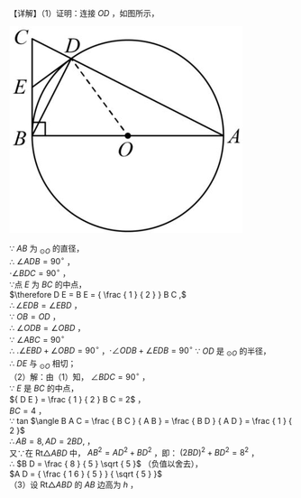 【详解】（1）证明：连接 $O D$ ，如图所示，

![](<../../qs_image_DB/专题3-6__圆的综合（27类题型）（解析版）/272aadd48d156dc7c144b5a680446cac11c8f1489ea75c9a54d81ed18b35c205.jpg>)

∵ $A B$ 为 $_ { \odot O }$ 的直径，  
∴ $\angle A D B = 9 0 ^ { \circ }$ ，  
$\cdot \angle B D C { = } 9 0 ^ { \circ }$ ，  
∵点 $E$ 为 $B C$ 的中点，  
$\therefore D E = B E = { \frac { 1 } { 2 } } B C ,$   
$\therefore \angle E D B = \angle E B D$ ，  
∵ $O B = O D$ ，  
∴ $\angle O D B = \angle O B D$ ，  
∵ $\angle A B C = 9 0 ^ { \circ }$   
∴ $. \angle E B D + \angle O B D = 9 0 ^ { \circ }$ ，$\cdot \angle O D B + \angle E D B = 9 0 ^ { \circ }$ ∵ $O D$ 是 $_ { \odot O }$ 的半径，  
∴ $D E$ 与 $_ { \odot O }$ 相切；  
（2）解：由（1）知， $\angle B D C = 9 0 ^ { \circ }$ ，  
∵ $E$ 是 $B C$ 的中点，  
${ D E } = \frac { 1 } { 2 } B C = 2$ ，  
$B C = 4$ ，  
∵ tan $\angle B A C = \frac { B C } { A B } = \frac { B D } { A D } = \frac { 1 } { 2 }$   
$\therefore A B = 8 , A D = 2 B D ,$ ，  
又∵在 $\mathrm { R t } \triangle A B D$ 中， $A B ^ { 2 } = A D ^ { 2 } + B D ^ { 2 }$ ，即： $( 2 B D ) ^ { 2 } + B D ^ { 2 } = 8 ^ { 2 }$ ，  
∴ $B D = \frac { 8 } { 5 } \sqrt { 5 }$ （负值以舍去），  
$A D = { \frac { 1 6 } { 5 } } { \sqrt { 5 } }$   
（3）设 $\mathrm { R t } \triangle A B D$ 的 $A B$ 边高为 $h$ ，  
